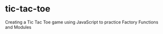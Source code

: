 # tic-tac-toe

Creating a Tic Tac Toe game using JavaScript to practice Factory Functions and Modules
